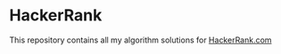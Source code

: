 # HackerRank
This repository contains all my algorithm solutions for [HackerRank.com](http://HackerRank.com)
